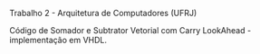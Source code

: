 Trabalho 2 - Arquitetura de Computadores (UFRJ)

Código de Somador e Subtrator Vetorial com Carry LookAhead - implementação em VHDL.
